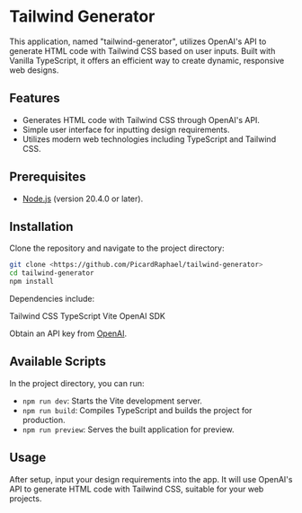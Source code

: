 # Tailwind Generator

This application, named "tailwind-generator", utilizes OpenAI's API to generate HTML code with Tailwind CSS based on user inputs. Built with Vanilla TypeScript, it offers an efficient way to create dynamic, responsive web designs.

## Features

- Generates HTML code with Tailwind CSS through OpenAI's API.
- Simple user interface for inputting design requirements.
- Utilizes modern web technologies including TypeScript and Tailwind CSS.

## Prerequisites

- [Node.js](https://nodejs.org/) (version 20.4.0 or later).

## Installation

Clone the repository and navigate to the project directory:

```sh
git clone <https://github.com/PicardRaphael/tailwind-generator>
cd tailwind-generator
npm install
```

Dependencies include:

Tailwind CSS
TypeScript
Vite
OpenAI SDK

Obtain an API key from [OpenAI](https://platform.openai.com/docs/overview).

## Available Scripts

In the project directory, you can run:

- `npm run dev`: Starts the Vite development server.
- `npm run build`: Compiles TypeScript and builds the project for production.
- `npm run preview`: Serves the built application for preview.

## Usage

After setup, input your design requirements into the app. It will use OpenAI's API to generate HTML code with Tailwind CSS, suitable for your web projects.
